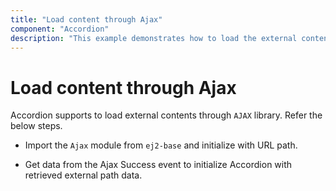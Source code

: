 ```yaml
---
title: "Load content through Ajax"
component: "Accordion"
description: "This example demonstrates how to load the external content into the ASP.NET Core Razor Accordion content through Ajax post."
---
```


# Load content through Ajax

Accordion supports to load external contents through `AJAX` library. Refer the below steps.

* Import the `Ajax` module from `ej2-base` and initialize with URL path.

* Get data from the Ajax Success event to initialize Accordion with retrieved external path data.

```csharp
```
